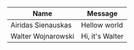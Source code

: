| Name | Message |
| ---- | ------- |
|Airidas Sienauskas      | Hellow world         |
|Walter Wojnarowski      | Hi, it's Walter      |
